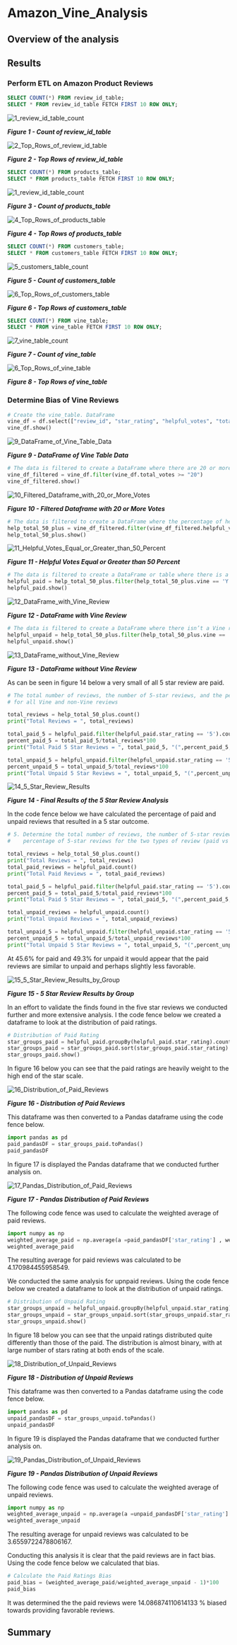 # Amazon_Vine_Analysis

## Overview of the analysis

## Results

### Perform ETL on Amazon Product Reviews

```sql
SELECT COUNT(*) FROM review_id_table;
SELECT * FROM review_id_table FETCH FIRST 10 ROW ONLY;
```



![1_review_id_table_count](Resources/1_review_id_table_count.png "Figure 1 - Count of review_id_table")

***Figure 1 - Count of review_id_table***





![2_Top_Rows_of_review_id_table](Resources/2_Top_Rows_of_review_id_table.png "Figure 2 - Top Rows of review_id_table")

***Figure 2 - Top Rows of review_id_table***





```sql
SELECT COUNT(*) FROM products_table;
SELECT * FROM products_table FETCH FIRST 10 ROW ONLY;
```





![1_review_id_table_count](Resources/3_products_table_count.png "Figure 3 - Count of products_table")

***Figure 3 - Count of products_table***





![4_Top_Rows_of_products_table](Resources/4_Top_Rows_of_products_table.png "Figure 4 - Top Rows of product_table")

***Figure 4 - Top Rows of products_table***





```sql
SELECT COUNT(*) FROM customers_table;
SELECT * FROM customers_table FETCH FIRST 10 ROW ONLY;
```



![5_customers_table_count](Resources/5_customers_table_count.png "Figure 5 - Count of customers_table")

***Figure 5 - Count of customers_table***









![6_Top_Rows_of_customers_table](Resources/6_Top_Rows_of_customers_table.png "Figure 6 - Top Rows of customers_table")

***Figure 6 - Top Rows of customers_table***





```sql
SELECT COUNT(*) FROM vine_table;
SELECT * FROM vine_table FETCH FIRST 10 ROW ONLY;
```



![7_vine_table_count](Resources/7_vine_table_count.png "Figure 7 - Count of vine_table")

***Figure 7 - Count of vine_table***









![6_Top_Rows_of_vine_table](Resources/8_Top_Rows_of_vine_table.png "Figure 8 - Top Rows of vine_table")

***Figure 8 - Top Rows of vine_table***



### Determine Bias of Vine Reviews

```python
# Create the vine_table. DataFrame
vine_df = df.select(["review_id", "star_rating", "helpful_votes", "total_votes", "vine", "verified_purchase"])
vine_df.show()
```



![9_DataFrame_of_Vine_Table_Data](Resources/9_DataFrame_of_Vine_Table_Data.png "Figure 9 - DataFrame of Vine Table Data")

***Figure 9 - DataFrame of Vine Table Data***



```python
# The data is filtered to create a DataFrame where there are 20 or more total votes
vine_df_filtered = vine_df.filter(vine_df.total_votes >= "20")
vine_df_filtered.show()
```



![10_Filtered_Dataframe_with_20_or_More_Votes](Resources/10_Filtered_Dataframe_with_20_or_More_Votes.png "Figure 10 - Filtered Dataframe with 20 or More Votes.")

***Figure 10 - Filtered Dataframe with 20 or More Votes***



```python
# The data is filtered to create a DataFrame where the percentage of helpful_votes is equal to or greater than 50%
help_total_50_plus = vine_df_filtered.filter(vine_df_filtered.helpful_votes/vine_df_filtered.total_votes >= .5)
help_total_50_plus.show()
```



![11_Helpful_Votes_Equal_or_Greater_than_50_Percent](Resources/11_Helpful_Votes_Equal_or_Greater_than_50_Percent.png "Figure 11 - Helpful Votes Equal or Greater than 50 Percent.png")

***Figure 11 - Helpful Votes Equal or Greater than 50 Percent***



```python
# The data is filtered to create a DataFrame or table where there is a Vine review
helpful_paid = help_total_50_plus.filter(help_total_50_plus.vine == 'Y')
helpful_paid.show()
```

![12_DataFrame_with_Vine_Review](Resources/12_DataFrame_with_Vine_Review.png "Figure 12 - DataFrame with Vine Review")

***Figure 12 - DataFrame with Vine Review***



```python
# The data is filtered to create a DataFrame where there isn’t a Vine review
helpful_unpaid = help_total_50_plus.filter(help_total_50_plus.vine == 'N')
helpful_unpaid.show()
```



![13_DataFrame_without_Vine_Review](Resources/13_DataFrame_without_Vine_Review.png "Figure 13 - DataFrame without Vine Review")

***Figure 13 - DataFrame without Vine Review***



As can be seen in figure 14 below a very small of all 5 star review  are paid.

```python
# The total number of reviews, the number of 5-star reviews, and the percentage 5-star reviews are calculated
# for all Vine and non-Vine reviews 

total_reviews = help_total_50_plus.count()
print("Total Reviews = ", total_reviews)

total_paid_5 = helpful_paid.filter(helpful_paid.star_rating == '5').count()
percent_paid_5 = total_paid_5/total_reviews*100
print("Total Paid 5 Star Reviews = ", total_paid_5, "(",percent_paid_5,"%)")

total_unpaid_5 = helpful_unpaid.filter(helpful_unpaid.star_rating == '5').count()
percent_unpaid_5 = total_unpaid_5/total_reviews*100
print("Total Unpaid 5 Star Reviews = ", total_unpaid_5, "(",percent_unpaid_5,"%)")

```



![14_5_Star_Review_Results](Resources/14_5_Star_Review_Results.png "Figure 14 - Final Results of the 5 Star Review Analysis")

***Figure 14 - Final Results of the 5 Star Review Analysis***

In the code fence below we have calculated the percentage of paid and unpaid reviews that resulted in a 5 star outcome.

```python
# 5. Determine the total number of reviews, the number of 5-star reviews, and the
#    percentage of 5-star reviews for the two types of review (paid vs unpaid).

total_reviews = help_total_50_plus.count()
print("Total Reviews = ", total_reviews)
total_paid_reviews = helpful_paid.count()
print("Total Paid Reviews = ", total_paid_reviews)

total_paid_5 = helpful_paid.filter(helpful_paid.star_rating == '5').count()
percent_paid_5 = total_paid_5/total_paid_reviews*100
print("Total Paid 5 Star Reviews = ", total_paid_5, "(",percent_paid_5,"%)")

total_unpaid_reviews = helpful_unpaid.count()
print("Total Unpaid Reviews = ", total_unpaid_reviews)

total_unpaid_5 = helpful_unpaid.filter(helpful_unpaid.star_rating == '5').count()
percent_unpaid_5 = total_unpaid_5/total_unpaid_reviews*100
print("Total Unpaid 5 Star Reviews = ", total_unpaid_5, "(",percent_unpaid_5,"%)")
```

At 45.6% for paid and 49.3% for unpaid it would appear that the paid reviews are similar to unpaid and perhaps slightly less favorable.

![15_5_Star_Review_Results_by_Group](Resources/15_5_Star_Review_Results_by_Group.png "Figure 15 - 5 Star Review Results by Group")

***Figure 15 - 5 Star Review Results by Group***

In an effort to validate the finds found in the five star reviews we conducted further and more extensive analysis.  I the code fence below we created a dataframe to look at the distribution of paid ratings.

```python
# Distribution of Paid Rating 
star_groups_paid = helpful_paid.groupBy(helpful_paid.star_rating).count()
star_groups_paid = star_groups_paid.sort(star_groups_paid.star_rating)
star_groups_paid.show()
```

In figure 16 below you can see that the paid ratings are heavily weight to the high end of the star scale.

![16_Distribution_of_Paid_Reviews](Resources\16_Distribution_of_Paid_Reviews.png "Figure 16 - Distribution of Paid Reviews.png")

***Figure 16 - Distribution of Paid Reviews***

This dataframe was then converted to a Pandas dataframe using the code fence below.

```python
import pandas as pd
paid_pandasDF = star_groups_paid.toPandas()
paid_pandasDF
```

In figure 17 is displayed the Pandas dataframe that we conducted further analysis on.

![17_Pandas_Distribution_of_Paid_Reviews](Resources/17_Pandas_Distribution_of_Paid_Reviews.png "Figure 17 - Pandas Distribution of Paid Reviews")

***Figure 17 - Pandas Distribution of Paid Reviews***

The following code fence was used to calculate the weighted average of paid reviews.

```python
import numpy as np
weighted_average_paid = np.average(a =paid_pandasDF['star_rating'] , weights = paid_pandasDF['count'])
weighted_average_paid
```

The resulting average for paid reviews was calculated to be 4.170984455958549.



We conducted the same analysis for upnpaid reviews.   Using the code fence below we created a dataframe to look at the distribution of unpaid ratings.

```python
# Distribution of Unpaid Rating 
star_groups_unpaid = helpful_unpaid.groupBy(helpful_unpaid.star_rating).count()
star_groups_unpaid = star_groups_unpaid.sort(star_groups_unpaid.star_rating)
star_groups_unpaid.show()
```

In figure 18 below you can see that the unpaid ratings distributed quite differently than those of the paid.  The distribution is almost binary, with at large number of stars rating at both ends of the scale.

![18_Distribution_of_Unpaid_Reviews](Resources\18_Distribution_of_Unpaid_Reviews.png "Figure 18 - Distribution of Unpaid Reviews.png")

***Figure 18 - Distribution of Unpaid Reviews***

This dataframe was then converted to a Pandas dataframe using the code fence below.

```python
import pandas as pd
unpaid_pandasDF = star_groups_unpaid.toPandas()
unpaid_pandasDF
```

In figure 19 is displayed the Pandas dataframe that we conducted further analysis on.

![19_Pandas_Distribution_of_Unpaid_Reviews](Resources/19_Pandas_Distribution_of_Unpaid_Reviews.png "Figure 19 - Pandas Distribution of Unpaid Reviews")

***Figure 19 - Pandas Distribution of Unpaid Reviews***

The following code fence was used to calculate the weighted average of unpaid reviews.

```python
import numpy as np
weighted_average_unpaid = np.average(a =unpaid_pandasDF['star_rating'] , weights = unpaid_pandasDF['count'])
weighted_average_unpaid
```

The resulting average for unpaid reviews was calculated to be 3.6559722478806167.

Conducting this analysis it is clear that the paid reviews are in fact bias.  Using the code fence below we calculated that bias.

```python
# Calculate the Paid Ratings Bias
paid_bias = (weighted_average_paid/weighted_average_unpaid - 1)*100
paid_bias
```

It was determined the the paid reviews were 14.086874110614133 % biased towards providing favorable reviews.

## Summary

